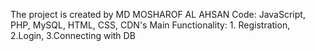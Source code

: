 The project is created by MD MOSHAROF AL AHSAN
Code: JavaScript, PHP, MySQL, HTML, CSS, CDN's
Main Functionality: 1. Registration, 2.Login, 3.Connecting with DB
